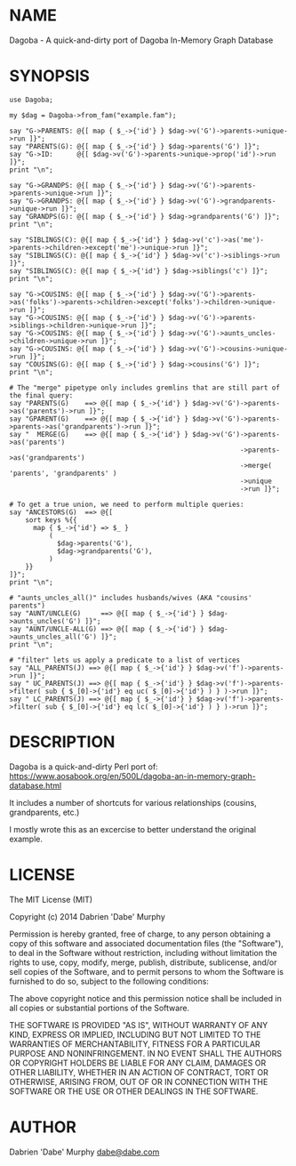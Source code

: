 # NAME

Dagoba - A quick-and-dirty port of Dagoba In-Memory Graph Database

# SYNOPSIS

    use Dagoba;

    my $dag = Dagoba->from_fam("example.fam");

    say "G->PARENTS: @{[ map { $_->{'id'} } $dag->v('G')->parents->unique->run ]}";
    say "PARENTS(G): @{[ map { $_->{'id'} } $dag->parents('G') ]}";
    say "G->ID:      @{[ $dag->v('G')->parents->unique->prop('id')->run ]}";
    print "\n";

    say "G->GRANDPS: @{[ map { $_->{'id'} } $dag->v('G')->parents->parents->unique->run ]}";
    say "G->GRANDPS: @{[ map { $_->{'id'} } $dag->v('G')->grandparents->unique->run ]}";
    say "GRANDPS(G): @{[ map { $_->{'id'} } $dag->grandparents('G') ]}";
    print "\n";

    say "SIBLINGS(C): @{[ map { $_->{'id'} } $dag->v('c')->as('me')->parents->children->except('me')->unique->run ]}";
    say "SIBLINGS(C): @{[ map { $_->{'id'} } $dag->v('c')->siblings->run ]}";
    say "SIBLINGS(C): @{[ map { $_->{'id'} } $dag->siblings('c') ]}";
    print "\n";

    say "G->COUSINS: @{[ map { $_->{'id'} } $dag->v('G')->parents->as('folks')->parents->children->except('folks')->children->unique->run ]}";
    say "G->COUSINS: @{[ map { $_->{'id'} } $dag->v('G')->parents->siblings->children->unique->run ]}";
    say "G->COUSINS: @{[ map { $_->{'id'} } $dag->v('G')->aunts_uncles->children->unique->run ]}";
    say "G->COUSINS: @{[ map { $_->{'id'} } $dag->v('G')->cousins->unique->run ]}";
    say "COUSINS(G): @{[ map { $_->{'id'} } $dag->cousins('G') ]}";
    print "\n";

    # The "merge" pipetype only includes gremlins that are still part of the final query:
    say "PARENTS(G)    ==> @{[ map { $_->{'id'} } $dag->v('G')->parents->as('parents')->run ]}";
    say "GPARENT(G)    ==> @{[ map { $_->{'id'} } $dag->v('G')->parents->parents->as('grandparents')->run ]}";
    say "  MERGE(G)    ==> @{[ map { $_->{'id'} } $dag->v('G')->parents->as('parents')
                                                              ->parents->as('grandparents')
                                                              ->merge( 'parents', 'grandparents' )
                                                              ->unique
                                                              ->run ]}";

    # To get a true union, we need to perform multiple queries:
    say "ANCESTORS(G)  ==> @{[
        sort keys %{{
          map { $_->{'id'} => $_ }
              (
                $dag->parents('G'),
                $dag->grandparents('G'),
              )
        }}
    ]}";
    print "\n";

    # "aunts_uncles_all()" includes husbands/wives (AKA "cousins' parents")
    say "AUNT/UNCLE(G)     ==> @{[ map { $_->{'id'} } $dag->aunts_uncles('G') ]}";
    say "AUNT/UNCLE-ALL(G) ==> @{[ map { $_->{'id'} } $dag->aunts_uncles_all('G') ]}";
    print "\n";

    # "filter" lets us apply a predicate to a list of vertices
    say "ALL_PARENTS(J) ==> @{[ map { $_->{'id'} } $dag->v('f')->parents->run ]}";
    say " UC_PARENTS(J) ==> @{[ map { $_->{'id'} } $dag->v('f')->parents->filter( sub { $_[0]->{'id'} eq uc( $_[0]->{'id'} ) } )->run ]}";
    say " LC_PARENTS(J) ==> @{[ map { $_->{'id'} } $dag->v('f')->parents->filter( sub { $_[0]->{'id'} eq lc( $_[0]->{'id'} ) } )->run ]}";


# DESCRIPTION

Dagoba is a quick-and-dirty Perl port of:
https://www.aosabook.org/en/500L/dagoba-an-in-memory-graph-database.html

It includes a number of shortcuts for various relationships (cousins,
grandparents, etc.)

I mostly wrote this as an excercise to better understand the original example.


# LICENSE

The MIT License (MIT)

Copyright (c) 2014 Dabrien 'Dabe' Murphy

Permission is hereby granted, free of charge, to any person obtaining a copy
of this software and associated documentation files (the "Software"), to deal
in the Software without restriction, including without limitation the rights
to use, copy, modify, merge, publish, distribute, sublicense, and/or sell
copies of the Software, and to permit persons to whom the Software is
furnished to do so, subject to the following conditions:

The above copyright notice and this permission notice shall be included in all
copies or substantial portions of the Software.

THE SOFTWARE IS PROVIDED "AS IS", WITHOUT WARRANTY OF ANY KIND, EXPRESS OR
IMPLIED, INCLUDING BUT NOT LIMITED TO THE WARRANTIES OF MERCHANTABILITY,
FITNESS FOR A PARTICULAR PURPOSE AND NONINFRINGEMENT. IN NO EVENT SHALL THE
AUTHORS OR COPYRIGHT HOLDERS BE LIABLE FOR ANY CLAIM, DAMAGES OR OTHER
LIABILITY, WHETHER IN AN ACTION OF CONTRACT, TORT OR OTHERWISE, ARISING FROM,
OUT OF OR IN CONNECTION WITH THE SOFTWARE OR THE USE OR OTHER DEALINGS IN THE
SOFTWARE.


# AUTHOR

Dabrien 'Dabe' Murphy <dabe@dabe.com>
